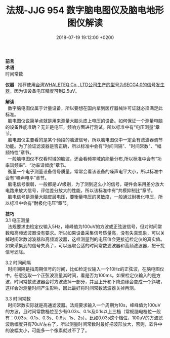 ﻿---
layout: post
title:  "法规-JJG 954 数字脑电图仪及脑电地形图仪解读"
date:   2018-07-19 19:12:00 +0200
categories: _posts
---
**前言**  
**术语**  
时间常数  

**仪器**
&nbsp;&nbsp;推荐使用[台湾WHALETEQ Co., LTD公司生产的型号为SECG4.0的信号发生器]，因为该设备电压精度可到2.5uV。  

[台湾WHALETEQ Co., LTD公司生产的型号为SECG4.0的信号发生器]:https://dev.i-playful.com/17-11-01_whaleteq/cn/Products/Detail/18/SECG%204.0#tag=proOverview
**解读**  
&nbsp;&nbsp;数字脑电图仪属于计量设备，所以要想在国内拿到医疗器械许可证就必须满足此标准。  
&nbsp;&nbsp;脑电图仪说简单点就是用来测量大脑头皮上电压的设备。如何保证一个测量电脑的设备性能准确？无非是电压，频响方面进行测试。所以标准中有“电压测量”章节。  
&nbsp;&nbsp;脑电图仪主要看的是某个频段的脑波信号，所以脑电图仪中一定会有滤波器调节功能。为了验证滤波器是否正确，所以标准中会有“时间间隔”、"时间常数"、“幅频特性”章节。  
&nbsp;&nbsp;一般脑电图仪不仅看时域的脑波，还会看频率域的能量分布,所以标准中会有“功率谱频率”、“功率谱幅度”章节。  
&nbsp;&nbsp;衡量一个电子测量设备信号质量，常常会看该设备的噪声电平大小，所以标准中会有“噪声电平”章节。  
&nbsp;&nbsp;脑电信号很弱，一般都是uV级别，为了测到这么小的信号，硬件会采用差分放大电路来放大信号，评估差分放大的性能，所以该标准中有“共模抑制比”章节。  
&nbsp;&nbsp;脑电信号是测量大脑皮层电压，要衡量电压的灵敏度，一般通过耐极化电压，所以标准中会有“耐极化电压”章节。

**技巧**  
3.1 电压测量  
&nbsp;&nbsp;法规要求由检定仪输入5Hz，峰峰值为100uV的方波或正弦波信号，但对时间常数和高频滤波器没有要求。所以如果设备采集信号质量高，没有失真现象，可以关掉时间常数滤波器和高频滤波器，这样测量到的电压值会更接近检定仪的真实值。如果采集到的信号失真了，可以选取合适的时间常数滤波器和高频滤波器，把干扰信号滤除。  

3.2 时间间隔  
&nbsp;&nbsp;时间间隔是指周期信号的时间，比如检定仪输入一个10Hz的正弦波，在脑电图仪中，任意选取一个正弦波测量其时间，看是否为100ms。如果检定仪输入的是方波，时间常数滤波器会将方波滤掉一部分，并且上升和下降边缘会变成一个斜坡，这样会对测量时间产生影响，因此最好将时间常数滤波器关掉再测。  

3.3 时间常数  
&nbsp;&nbsp;时间常数实际就是高通滤波器。法规要求输入一个周期为10s，峰峰值为100uV的方波，且时间常数档位至少有0.03s、0.1s及0.1s以上三档（常规脑电档位一般有：0.03s、0.1s、0.3s、0.6s、1s、2s）。比如0.03s这个档位，100uV的方波滤波后幅度只有70uV左右了，所以测量时间常数时最好把波形放大，否则，软件中的波幅太小，可能多一个像素就过不了了。
